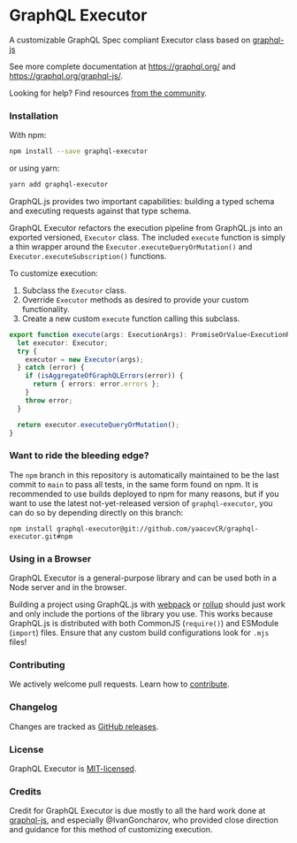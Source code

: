 # GraphQL Executor

A customizable GraphQL Spec compliant Executor class based on [graphql-js](https://github.com/graphql/graphql-js/)

See more complete documentation at https://graphql.org/ and
https://graphql.org/graphql-js/.

Looking for help? Find resources [from the community](https://graphql.org/community/).

### Installation

With npm:

```sh
npm install --save graphql-executor
```

or using yarn:

```sh
yarn add graphql-executor
```

GraphQL.js provides two important capabilities: building a typed schema and
executing requests against that type schema.

GraphQL Executor refactors the execution pipeline from GraphQL.js into an exported
versioned, `Executor` class. The included `execute` function is simply a thin wrapper
around the `Executor.executeQueryOrMutation()` and `Executor.executeSubscription()`
functions.

To customize execution:

1. Subclass the `Executor` class.
2. Override `Executor` methods as desired to provide your custom functionality.
3. Create a new custom `execute` function calling this subclass.

```ts
export function execute(args: ExecutionArgs): PromiseOrValue<ExecutionResult> {
  let executor: Executor;
  try {
    executor = new Executor(args);
  } catch (error) {
    if (isAggregateOfGraphQLErrors(error)) {
      return { errors: error.errors };
    }
    throw error;
  }

  return executor.executeQueryOrMutation();
}
```

### Want to ride the bleeding edge?

The `npm` branch in this repository is automatically maintained to be the last
commit to `main` to pass all tests, in the same form found on npm. It is
recommended to use builds deployed to npm for many reasons, but if you want to use
the latest not-yet-released version of `graphql-executor`, you can do so by depending
directly on this branch:

```
npm install graphql-executor@git://github.com/yaacovCR/graphql-executor.git#npm
```

### Using in a Browser

GraphQL Executor is a general-purpose library and can be used both in a Node server
and in the browser.

Building a project using GraphQL.js with [webpack](https://webpack.js.org) or
[rollup](https://github.com/rollup/rollup) should just work and only include
the portions of the library you use. This works because GraphQL.js is distributed
with both CommonJS (`require()`) and ESModule (`import`) files. Ensure that any
custom build configurations look for `.mjs` files!

### Contributing

We actively welcome pull requests. Learn how to [contribute](./.github/CONTRIBUTING.md).

### Changelog

Changes are tracked as [GitHub releases](https://github.com/graphql/graphql-js/releases).

### License

GraphQL Executor is [MIT-licensed](./LICENSE).

### Credits

Credit for GraphQL Executor is due mostly to all the hard work done at
[graphql-js](https://github.com/graphql/graphql-js), and especially @IvanGoncharov, who
provided close direction and guidance for this method of customizing execution.
